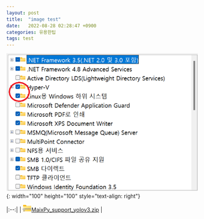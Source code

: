```yaml
---
layout: post
title:  "image test"
date:   2022-08-28 02:28:47 +0900
categories: 유용한팁
tags: test
---
```



![image](/assets/images/wsl2/Image_003.png){: width="100" height="100" style="text-align: right"}

[MaixPy_support_yolov3.zip]: https://github.com/darkice9x/darkice9x.github.io/raw/main/assets/down/MaixPy_support_yolov3.zip
[cell image]: /assets/images/wsl2/Image_006.png


|:--:|
| ![image][cell image][MaixPy_support_yolov3.zip] |
